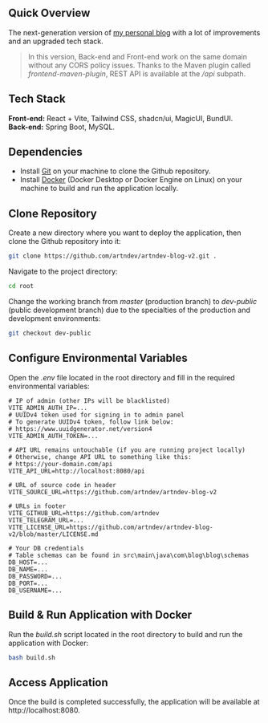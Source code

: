 ## Quick Overview

The next-generation version of [my personal blog](https://github.com/artndev/artndev-blog) with a lot of improvements and an upgraded tech stack.

> In this version, Back-end and Front-end work on the same domain without any CORS policy issues. Thanks to the Maven plugin called _frontend-maven-plugin_, REST API is available at the _/api_ subpath.

## Tech Stack

**Front-end:** React + Vite, Tailwind CSS, shadcn/ui, MagicUI, BundUI.
</br>
**Back-end:** Spring Boot, MySQL.

## Dependencies

- Install [Git](https://git-scm.com/) on your machine to clone the Github repository.
- Install [Docker](https://www.docker.com/) (Docker Desktop or Docker Engine on Linux) on your machine to build and run the application locally.

## Clone Repository

Create a new directory where you want to deploy the application, then clone the Github repository into it:

```bash
git clone https://github.com/artndev/artndev-blog-v2.git .
```

Navigate to the project directory:

```bash
cd root
```

Change the working branch from _master_ (production branch) to _dev-public_ (public development branch) due to the specialties of the production and development environments:

```bash
git checkout dev-public
```

## Configure Environmental Variables

Open the _.env_ file located in the root directory and fill in the required environmental variables:

```env
# IP of admin (other IPs will be blacklisted)
VITE_ADMIN_AUTH_IP=...
# UUIDv4 token used for signing in to admin panel
# To generate UUIDv4 token, follow link below:
# https://www.uuidgenerator.net/version4
VITE_ADMIN_AUTH_TOKEN=...

# API URL remains untouchable (if you are running project locally)
# Otherwise, change API URL to something like this:
# https://your-domain.com/api
VITE_API_URL=http://localhost:8080/api

# URL of source code in header
VITE_SOURCE_URL=https://github.com/artndev/artndev-blog-v2

# URLs in footer
VITE_GITHUB_URL=https://github.com/artndev
VITE_TELEGRAM_URL=...
VITE_LICENSE_URL=https://github.com/artndev/artndev-blog-v2/blob/master/LICENSE.md

# Your DB credentials
# Table schemas can be found in src\main\java\com\blog\blog\schemas
DB_HOST=...
DB_NAME=...
DB_PASSWORD=...
DB_PORT=...
DB_USERNAME=...
```

## Build & Run Application with Docker

Run the _build.sh_ script located in the root directory to build and run the application with Docker:

```bash
bash build.sh
```

## Access Application

Once the build is completed successfully, the application will be available at http://localhost:8080.
